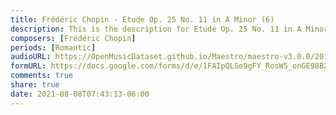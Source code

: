 ```yaml
---
title: Frédéric Chopin - Etude Op. 25 No. 11 in A Minor (6)
description: This is the description for Etude Op. 25 No. 11 in A Minor by Frédéric Chopin
composers: [Frédéric Chopin]
periods: [Romantic]
audioURL: https://OpenMusicDataset.github.io/Maestro/maestro-v3.0.0/2017/MIDI-Unprocessed_051_PIANO051_MID--AUDIO-split_07-06-17_Piano-e_3-02_wav--3.midi
formURL: https://docs.google.com/forms/d/e/1FAIpQLSe9gFY_RosW5_onGE98BZYUYTyffYXaivZClOur59aMab4L1w/viewform
comments: true
share: true
date: 2021-08-08T07:43:13-06:00
---
```

